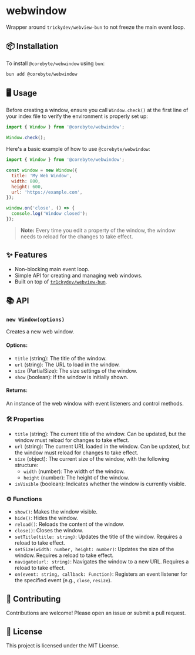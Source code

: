 # webwindow

Wrapper around `tr1ckydev/webview-bun` to not freeze the main event loop.

## 📦 Installation

To install `@corebyte/webwindow` using `bun`:

```bash
bun add @corebyte/webwindow
```

## 🖥️ Usage

Before creating a window, ensure you call `Window.check()` at the first line of your index file to verify the environment is properly set up:

```javascript
import { Window } from '@corebyte/webwindow';

Window.check(); 
```

Here's a basic example of how to use `@corebyte/webwindow`:

```javascript
import { Window } from '@corebyte/webwindow';

const window = new Window({
  title: 'My Web Window',
  width: 800,
  height: 600,
  url: 'https://example.com',
});

window.on('close', () => {
  console.log('Window closed');
});
```

> **Note:** Every time you edit a property of the window, the window needs to reload for the changes to take effect.

## ✨ Features

- Non-blocking main event loop.
- Simple API for creating and managing web windows.
- Built on top of [`tr1ckydev/webview-bun`](https://github.com/tr1ckydev/webview-bun).

## 📚 API

### `new Window(options)`

Creates a new web window.

#### Options:
- `title` (string): The title of the window.
- `url` (string): The URL to load in the window.
- `size` (PartialSize): The size settings of the window.
- `show` (boolean): If the window is initially shown.

#### Returns:
An instance of the web window with event listeners and control methods.

### 🛠️ Properties

- `title` (string): The current title of the window. Can be updated, but the window must reload for changes to take effect.
- `url` (string): The current URL loaded in the window. Can be updated, but the window must reload for changes to take effect.
- `size` (object): The current size of the window, with the following structure:
  - `width` (number): The width of the window.
  - `height` (number): The height of the window.
- `isVisible` (boolean): Indicates whether the window is currently visible.

### ⚙️ Functions

- `show()`: Makes the window visible.
- `hide()`: Hides the window.
- `reload()`: Reloads the content of the window.
- `close()`: Closes the window.
- `setTitle(title: string)`: Updates the title of the window. Requires a reload to take effect.
- `setSize(width: number, height: number)`: Updates the size of the window. Requires a reload to take effect.
- `navigate(url: string)`: Navigates the window to a new URL. Requires a reload to take effect.
- `on(event: string, callback: Function)`: Registers an event listener for the specified event (e.g., `close`, `resize`).

## 🤝 Contributing

Contributions are welcome! Please open an issue or submit a pull request.

## 📜 License

This project is licensed under the MIT License.
